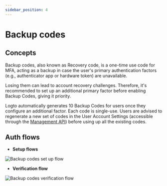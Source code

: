 ```yaml
---
sidebar_position: 4
---
```


<head>
  <link rel="canonical" href="https://docs.logto.io/end-user-flows/mfa/backup-codes/" />
</head>

# Backup codes

## Concepts

Backup codes, also known as Recovery code, is a one-time use code for MFA, acting as a backup in case the user's primary authentication factors (e.g., authenticator app or hardware token) are unavailable.

Losing them can lead to account recovery challenges. Therefore, it's recommended to set up an additional primary factor before enabling Backup Codes, giving it priority.

Logto automatically generates 10 Backup Codes for users once they configure an additional factor. Each code is single-use. Users are advised to regenerate a new set of codes in the User Account Settings (accessible through the [Management API](/docs/recipes/interact-with-management-api/)) before using up all the existing codes.

## Auth flows

- **Setup flows**

![Backup codes set up flow](./assets/backup-codes-set-up-flow.webp)

- **Verification flow**

![Backup codes verification flow](./assets/backup-codes-verification-flow.webp)
